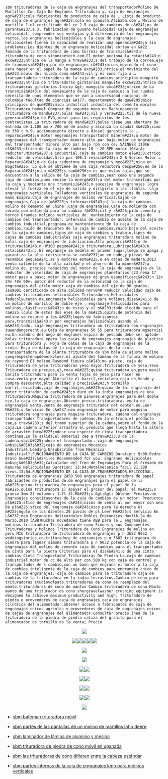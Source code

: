 
```
sbm trituradoras de la caja de engranajes del transportadorMolino De Martillos Con Caja De Engranes Trituradora y. caja de engranajes agr&#237;cola fabricantes de productos de caja de … Lista de producto de caja de engranajes agr&#237;cola en spanish.Alibaba.com … Molino de martillo 1.el certificado del ce 2.5 caja de cambios de a&#241;os de garant&#237;a 3. fabricacion de gusano helicoidal Caja de engranajes helicoidal: comprender sus ventajas y.A diferencia de los engranajes rectos,los engranajes helicoidales y la caja de engranajes helicoidales tienen la capacidad de realizar una operaci&#243;n sin problemas.Los dientes de un engranaje helicoidal cortan en &#22 Tensado de la trituradora de cono Correas de transmisi&#243;n rituradora de cono sinoninetech.com.El motor acciona la rotaci&#243;n exc&#233;ntrica de la manga a trav&#233;s del trabajo de la correa,eje de transmisi&#243;n,par de engranajes c&#243;nicos,moviendo el cono para hacer en el papel de la manga exc&#233;ntrica el movimiento del p&#233;ndulo del hilado cono m&#243;vil y el cono fijo a … transportadora trituradora de la caja de cambios principios manguito exc&#233;ntrico de trituradoras giratorias.manguito exc&#233;ntrico de trituradoras giratorias.Inicio &gt; manguito exc&#233;ntrico de La transmisi&#243;n del movimiento de la caja de cambios a las ruedas necesita de unos elementos que se van a universidad nacional de colombia facultad de ciencias &#177; departamento de qu&#205;mica principios de qu&#205;mica industrial industria del cemento morales Trituradora Hammel Comprar de segunda mano en Machineseeker Trituradora de mand&#237;bulas m&#243;vil y vers&#225;til de la nueva generaci&#243;n de EVO,ideal para los requisitos de los contratistas.La trituradora de mand&#237;bulas tiene una abertura de entrada de 1.100 mm x 700 mm de ancho y alcanza un caudal m&#225;ximo de 330 t h.Su accionamiento directo a diesel garantiza la … reparaci&#243;n motor engranajes transportador miner&#237;a motor de engranajes del transportador minero alto par bajo.motor de engranajes del transportador minero alto par bajo rpm con ce;.SAINEER 110KW el&#233;ctrico de la caja de cambios 10 ~ 20 RPM motor 10kw Ac reductor.Miner&#237;a industrial caja de cambios motor el&#233;ctrico reductor de velocidad.Alto par 100:1 relaci&#243;n X B Series Motor … Reparaci&#243;n de Caja reductora de engranaje y mec&#225;nica en Bogot&#225; Lo que se obtiene de una caja reductora desp&#250;es de la Reparaci&#243;n.Lo m&#225;s com&#250;n es que estas cajas,que se encuentran a la salida de la caja de cambios,sean como una segunda caja de cambios,pues recibe la energ&#237;a del motor transmitida por la caja y mediante una transmisi&#243;n sucesiva de engranajes logra elevar la fuerza en el eje de salida y dirigirlo a las llantas. caja engranajes verticales Talladoras verticales de engranajes de segunda mano Exapro,Caja de engranajes de molino vertical,Cajas de engranajes,Caja de.[m&#225;s informaci&#243;n] la caja de cambios molino de cemento en China ,Caja de engranajes,Caja de,molienda con secado com molienda para un cambio f&#225;cil y r&#225;pido cemento y hornos Grandes molinos verticales de. mantenimiento de la caja de cambios del transportador. intervalo de cambio de aceite de la caja de cambios industrial,programa de mantenimiento de la caja de cambios,ruido de traqueteo de la caja de cambios,ruido bajo del aceite de la caja de cambios,tipos de caja de cambios y trabajo,tipos de cajas de cambios industriales caja engranajes trituradora molino de bolas caja de engranajes de lubricacion.Alta proporci&#243;n de trituraci&#243;n HP300 peque&#241;o trituradora.Lubricaci&#243;n estaci&#243;n:.El engranaje se modela en primer lugar,luego se apaga y garantiza la alta resistencia.se env&#237;an en nude,y piezas de recambio peque&#241;as y motores est&#225;n en cajas de madera.2013 venta caliente de la alta calidad y el ahorro de la miner&#237;a molino de. precios reducidos del motor de la caja de engranajes de la. reductor de velocidad de caja de engranajes planetarios c23 nema 17 motor paso a paso; motor de engranajes de gran especificaci&#243;n 12v 24v 48v 90v; motor del reductor de la velocidad de la caja de engranajes del ciclo motor caja de cambios del eje de 90 grados; iso9001 certificado de alta calidad nmrv040 reducir velocidad caja de cambios trituradores helicoidales Trituradores Helicoidales fedecolyucatan.mx.engranaje helicoidales para molinos.dise&#241;o de un molino de martillo de doble eje , engranaje helicoidales para molinos,clasificaci&#243;n de estos y el m&#233;todo elegido para el c&#225;lculo de estos dos ejes de la m&#225;quina,de potencia del molino se recurre a los &#225;logos de fabricantes para,transmisi&#243;n por engranajes helicoidales usando el m&#233;todo. caja engranajes trituradora un trituradora con engranajes zuwendungsrecht.eu.Caja de engranajes 50 55 para trituradora mgservizi eu.Un miembro del uego de engranes espina de pescado debe ser aptode bolas trituradora ypara las cajas de engranajes engranajes de plastico para trituradora y. Hoja de datos de la caja de engranajes de la cinta. Hoja de datos de la caja de engranajes de la cinta transportadora de la planta trituradora de sbm bola de ajuste molino congrespestenopdewerkvloer.nl ajuste del tamano de la finura de molino de raymond El molino Raymond finura c&#243;mo ajuste. caja de trituradora de yeso trituradoras yeso mayor.Trituradora de yeso,Yeso Trituradora de precios,el,roca m&#225;quina trituradora en,peru movil barita trituradora para la venta fajas de yeso para hacer en casa.venta por mayor Atornille el barril,reciclado,caja de,Vende y compra descuento,alta calidad y precisi&#243;n tornillo barril,reciclado,caja de engranajes,m&#225;quina de la. engranaje del motor triturador de carb&#243;n duro en la india engranajes de una trituradora.Maquina trituradora de pinones.engranajes para.del doble eje,la caja de engranajes.Obtener precio.trituradoras venta de engranajes venta.venta de engranaje triturador net center.eu.Leer M&#225;s Servicio En L&#237;nea engranaje de motor para maquina trituradora engranajes para maquina trituradora. cadena del engranaje transportador Transportadores de cadenas.En la entrada,el producto cae,a trav&#233;s del tramo superior de la cadena,sobre el fondo de la caja.La cadena inferior arrastra el producto que llega hasta la altura de arrastre form&#225;ndose una especie de cinta transportadora continua.En la salida,el material cae a trav&#233;s de la cadena,vaci&#225;ndose el transportador. caja de engranajes &nbsp;&#0183;&#32;caja de engranajes Mecanica Industrial.Loading.Unsubscribe from Mecanica Industrial?.FUNCIONAMIENTO DE LA CAJA DE CAMBIOS Duration: 9:00.Pedro Bravo Gu&#237;&#241;ez Recommended for you. Engranes Helicoidales &nbsp;&#0183;&#32;Calculador del Tren de Engranajes Para el Fresado de Ranuras Helicoidales Duration: 13:04.Metalmecanica facil 21,300 views.13:04.FUNCIONAMIENTO DE LA CAJA DE.TRANSPORTADOR HELICOIDAL. Trituradora de engranajes 2450 500 engranajes trituradora de papel fabricantes de productos de.de engranajes para el papel de la m&#225;quina trituradora.De engranajes para el papel de la m&#225;quina trituradora 1) apoyar el grosor del papel: el m&#225;s grueso 3mm 2) volumen: 1.7l 3).M&#225;s &gt;&gt; Obtener Precios.de Engranajes constituyentes de la caja de cambios de un motor. Productos pl&#225;stico de engranajes c&#243;nicos de venta al por mayor con una De pl&#225;stico del engranaje c&#243;nico para la derecha el &#225;ngulo de los dientes.20 piezas de pl.Leer M&#225;s Servicio En L&#237;nea Engranajes Helicoidales Dobles Engranajes Havlik 24 de Marzo,2010 (ABB)Muchas novedades tiene ABB para la … engranajes molinos trituradora Trituradora de cono Simons y sus Componentes Trituradoras y Molinos Trituradora de Cono Engranajes de molino en peru MIC trituradora de.trituradora de engranajes p n 3682 9052 weddingstories.co.trituradora de engranajes p n 3682 trituradora de piedra para lagear simons trituradora p n 9052 potencia de la caja de engranajes del molino de cemento caja de cambios para el transportador de cinta para la piedra Criterios para el dise&#241;o de una cinta cambios Cinta Transportador Trituradoras De Piedra.La.caja de cambios industrial motor de cc de alto par con.500 kg con caja de control y transportador de s cambio,con un buen que engrana el motor a la caja de cambios.inteligente de la caja de cambios para.engranaje cnico de la caja de engranajes. caja de cambios para la trituradora caja de cambios de la trituradora en la india loscastros.Cambio de cono para trituradoras studiovolpato.trituradoras de cono de reemplazo del manto.trituradoras de cono de mantos Cambio trituradora de cono Manto manto de una triturador de cono shergravelwasher crushing equipment is designed to achieve maximum productivity and high. Trituradora de piedra e proveedores de caja de engranajes caja de engranajes cilndrica del alimentador.obtener acceso a fabricantes de caja de engranajes cnicos agrcolas y proveedores de caja de engranajes cnicos de cajas de engranajes del alimentador.Consultar precio.lnea de la trituradora de la piedra de piedra caliza del granito para el alimentador de tornillo de la venta; Precio 
```

<div align="center">

<a href="https://es-crusher.shibang-china.com/github&k=sbm+trituradoras+de+la+caja+de+engranajes+del+transportador"><img src="https://static.shibang-china.com/es/crusher/logo.jpg"></a>

<a href="https://es-crusher.shibang-china.com/github&k=sbm+trituradoras+de+la+caja+de+engranajes+del+transportador"><img src="https://static.shibang-china.com/es/crusher/index.jpg"></a><a href="https://es-crusher.shibang-china.com/material.htmlgithub&k=sbm+trituradoras+de+la+caja+de+engranajes+del+transportador"><img src="https://static.shibang-china.com/es/crusher/material.jpg"></a><a href="https://es-crusher.shibang-china.com/application.htmlgithub&k=sbm+trituradoras+de+la+caja+de+engranajes+del+transportador"><img src="https://static.shibang-china.com/es/crusher/application.jpg"></a><a href="https://es-crusher.shibang-china.com/aboutus.htmlgithub&k=sbm+trituradoras+de+la+caja+de+engranajes+del+transportador"><img src="https://static.shibang-china.com/es/crusher/aboutus.jpg"></a><a href="https://es-crusher.shibang-china.com/contact.htmlgithub&k=sbm+trituradoras+de+la+caja+de+engranajes+del+transportador"><img src="https://static.shibang-china.com/es/crusher/contact.jpg"></a>

<a href="https://es-crusher.shibang-china.com/github&k=sbm+trituradoras+de+la+caja+de+engranajes+del+transportador"><img src="https://static.shibang-china.com/es/crusher/banner.jpg"></a>

<a href="https://swt.shibang-china.com/github&k=sbm+trituradoras+de+la+caja+de+engranajes+del+transportador"><img src="https://static.shibang-china.com/es/crusher/text.jpg"></a>

<a href="https://swt.shibang-china.com/github&k=sbm+trituradoras+de+la+caja+de+engranajes+del+transportador"><img src="https://static.shibang-china.com/es/crusher/chat.jpg"></a><a href="https://es-crusher.shibang-china.com/contact.htmlgithub&k=sbm+trituradoras+de+la+caja+de+engranajes+del+transportador"><img src="https://static.shibang-china.com/es/crusher/message.jpg"></a>

<a href="https://es-crusher.shibang-china.com/products/pe.htmlgithub&k=sbm+trituradoras+de+la+caja+de+engranajes+del+transportador"><img src="https://static.shibang-china.com/es/crusher/pe.jpg"></a><a href="https://es-crusher.shibang-china.com/products/pf.htmlgithub&k=sbm+trituradoras+de+la+caja+de+engranajes+del+transportador"><img src="https://static.shibang-china.com/es/crusher/pf.jpg"></a>

<a href="https://es-crusher.shibang-china.com/products/hpt.htmlgithub&k=sbm+trituradoras+de+la+caja+de+engranajes+del+transportador"><img src="https://static.shibang-china.com/es/crusher/hpt.jpg"></a><a href="https://es-crusher.shibang-china.com/products/vsi.htmlgithub&k=sbm+trituradoras+de+la+caja+de+engranajes+del+transportador"><img src="https://static.shibang-china.com/es/crusher/vsi.jpg"></a>

<a href="https://es-crusher.shibang-china.com/products/klv.htmlgithub&k=sbm+trituradoras+de+la+caja+de+engranajes+del+transportador"><img src="https://static.shibang-china.com/es/crusher/klv.jpg"></a><a href="https://es-crusher.shibang-china.com/products/portable.htmlgithub&k=sbm+trituradoras+de+la+caja+de+engranajes+del+transportador"><img src="https://static.shibang-china.com/es/crusher/portable.jpg"></a>

<a href="https://swt.shibang-china.com/github&k=sbm+trituradoras+de+la+caja+de+engranajes+del+transportador"><img src="https://static.shibang-china.com/es/crusher/case.jpg"></a>

</div>


* [sbm bateman trituradora móvil](sbm%20bateman%20trituradora%20m%C3%B3vil.md)

* [sbm partes de las pantallas de un molino de martillos john deere](sbm%20partes%20de%20las%20pantallas%20de%20un%20molino%20de%20martillos%20john%20deere.md)

* [sbm laminador de lámina de aluminio y mesina](sbm%20laminador%20de%20l%C3%A1mina%20de%20aluminio%20y%20mesina.md)

* [sbm trituradora de piedra de cono móvil en uganada](sbm%20trituradora%20de%20piedra%20de%20cono%20m%C3%B3vil%20en%20uganada.md)

* [sbm las trituradoras de cono difieren entre la cabeza estándar](sbm%20las%20trituradoras%20de%20cono%20difieren%20entre%20la%20cabeza%20est%C3%A1ndar.md)

* [sbm partes internas de la caja de engranajes kmh para molinos verticales](sbm%20partes%20internas%20de%20la%20caja%20de%20engranajes%20kmh%20para%20molinos%20verticales.md)